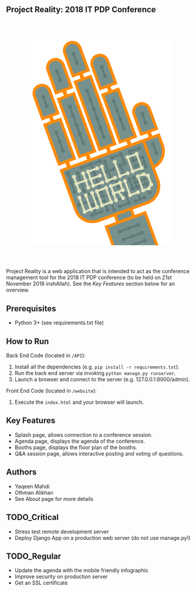 Project Reality: 2018 IT PDP Conference
---------------------------------------

<br><br>
<p align="center">
  <img align="middle" width=400 src="assets/logo_main.png">
</p>
<br><br>

Project Reality is a web application that is intended to act as the 
conference management tool for the 2018 IT PDP conference (to be held on 21st
 November 2018 inshAllah). See the *Key Features* section below for an overview.


Prerequisites
-------------
- Python 3+ (see requirements.txt file)


How to Run
----------
Back End Code (located in `/API`):
1. Install all the dependencies (e.g. `pip install -r requirements.txt`).
2. Run the back end server via invoking `python manage.py runserver`.
3. Launch a browser and connect to the server (e.g. 127.0.0.1:8000/admin).

Front End Code (located in `/website`):
1. Execute the `index.html` and your browser will launch.


Key Features
------------
- Splash page, allows connection to a conference session.
- Agenda page, displays the agenda of the conference.
- Booths page, displays the floor plan of the booths.
- Q&A session page, allows interactive posting and voting of questions. 


Authors
-------
- Yaqeen Mahdi
- Othman Alikhan
- See About page for more details


TODO_Critical
-------------
- Stress test remote development server
- Deploy Django App on a production web server (do not use manage.py!)

TODO_Regular
------------
- Update the agenda with the mobile friendly infographic
- Improve security on production server
- Get an SSL certificate
